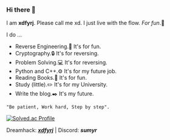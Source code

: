 ### Hi there 👋
I am **xdfyrj**. Please call me xd. 
I just live with the flow. _For fun_.🙂

I do ...
- Reverse Engineering.🔧 It's for fun.
- Cryptography.🔒 It's for reversing.
- Problem Solving.💻 It's for reversing.
- Python and C++.⚙️ It's for my future job.
- Reading Books.📕 It's for fun.
- Study (little).✏️ It's for my University.
- Write the blog.✒️ It's my future.

```
"Be patient, Work hard, Step by step".
```

[![Solved.ac Profile](http://mazassumnida.wtf/api/v2/generate_badge?boj=sumyr)](https://solved.ac/sumyr/)

Dreamhack: [_**xdfyrj**_](https://dreamhack.io/users/58642)  |  Discord: _**sumyr**_


<!--
**xdfyrj/xdfyrj** is a ✨ _special_ ✨ repository because its `README.md` (this file) appears on your GitHub profile.

Here are some ideas to get you started:

- 🔭 I’m currently working on ...
- 🌱 I’m currently learning ...
- 👯 I’m looking to collaborate on ...
- 🤔 I’m looking for help with ...
- 💬 Ask me about ...
- 📫 How to reach me: ...
- 😄 Pronouns: ...
- ⚡ Fun fact: ...
-->
